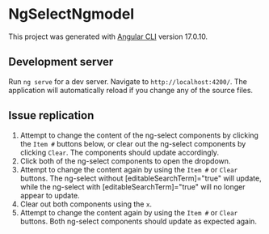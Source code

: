 # NgSelectNgmodel

This project was generated with [Angular CLI](https://github.com/angular/angular-cli) version 17.0.10.

## Development server

Run `ng serve` for a dev server. Navigate to `http://localhost:4200/`. The application will automatically reload if you change any of the source files.

## Issue replication

1. Attempt to change the content of the ng-select components by clicking the `Item #` buttons below, or clear out the ng-select components by clicking `Clear`. The components should update accordingly.
2. Click both of the ng-select components to open the dropdown.
3. Attempt to change the content again by using the `Item #` or `Clear` buttons. The ng-select without [editableSearchTerm]="true" will update, while the ng-select with [editableSearchTerm]="true" will no longer appear to update.
4. Clear out both components using the `x`.
5. Attempt to change the content again by using the `Item #` or `Clear` buttons. Both ng-select components should update as expected again.
